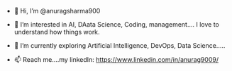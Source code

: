 - 👋 Hi, I’m @anuragsharma900
- 👀 I’m interested in AI, DAata Science, Coding, management.... I love to understand how things work.
- 🌱 I’m currently exploring Artificial Intelligence, DevOps, Data Science.....

- 📫 Reach me....my linkedIn: https://www.linkedin.com/in/anurag9009/

<!---
anuragsharma900/anuragsharma900 is a ✨ special ✨ repository because its `README.md` (this file) appears on your GitHub profile.
You can click the Preview link to take a look at your changes.
--->
